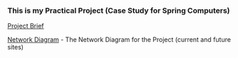 ### This is my Practical Project (Case Study for Spring Computers)

[Project Brief](./Brief.md/)<br>

[Network Diagram](https://viewer.diagrams.net/?tags=%7B%7D&highlight=0000ff&edit=_blank&layers=1&nav=1&title=Assignment-Network#R7Z1dc9o4FIZ%2FDTPdizKW5c%2FLJk3abtM2Ldtpc5VxsQBvjMXaIoH%2B%2BpVBMrbkgDH%2BCnVugmRbgN7HR%2BccS2IAL%2Berd6GzmH3CLvIHquKuBvDtQFWBYUL6L65Zb2ss29hWTEPPZSftKkbeb8QqFVa79FwUZU4kGPvEW2QrxzgI0Jhk6pwwxE%2FZ0ybYz77rwpkiqWI0dny59ofnkhn7Frqyq3%2BPvOmMvzNQ2JG5w09mFdHMcfFTqgpeDeBliDHZvpqvLpEfdx7vl%2B11188cTT5YiAJS5IKZQox%2F9JvV9dfI%2FmD%2BvjR%2BOl9fs1YeHX%2FJvjD7sGTNe4B%2B7kX8cr6axhIPx140xsMxni%2BWBIXRvRO49wsUeosZCh0%2FGi7GA3gRPSAyjr%2B%2FQgszMvfpS0BfLrAX0KuuHumHjlid60Qz5LJzJ57vX2Ifh5s3hwo0LNuMGyQhfkCpI5PNX3KEi0O79eIRhcSjEt44v5B%2FiyOPeDigx35hQvA8dcIb35vGBwhe0FqHlcYo%2Foi0Ai%2BJ7wX0TTla8QeUu533IW0UrVJVTIZ3CM8RCdf0FHYUQm2oby9id4Wts7viaceYaW2rZim8TMaSw6ieJm3vhKcvmPZHcKD2HDTPgWoYAgeW2TIHsOegeQ40W7QHrXOg9Ry0wAEQ7UHr44JenoOA9r%2FvcxLm2F36KBpCYGr3r6hL90A796%2F7sb%2BMaKfe707vITngPJgiJKYtQ2LpMiRQrwkS8zAkKHDfxN44LQU4QFldQ7wM3ERE2jXh%2BmdcGFo2L99ty5CX367SZ79dp0u31OjQLxarsL%2FTiRNOETlMP3IzMYIsTarjeWCQ7nheFyLfId5jNrLIU4O9w23M%2B055XTIPyTDBG4nwMhwjdl06FhCbkj0PVWhq2zlSUxtAkq9enhmrWmZWHtkio7PSXerIDpa4sE4VRFSaY2%2Br1OER%2BIUxqkFpCBPBKsqo3FRRRik1zjp12mbciOqg2K7J8qXRA3%2ByzZNHu8QlOponVWpKadbm8ZzWC8LloJlSXyZWEgulh1KZ0KaHUlBHEi%2F0mB%2FbO%2BN7nHFdkZxx7nmnQLaBDDLUnmf2JGccFEjlnWxkmJ91rJnhbhpIO2mJy1bcTStvrvSC5orfUx2xV5otGRmjrOuvSU2Bhu1V6SQjRTO2VkOgmIrS26b9tgnootDGLs%2BYxtbMsU6wLutUILFYLlegD9pzgnKsynczunx0P0bTL2PfjR7C95PZHXeWumJUgCoNXmWdICmfYGq1GZV9XXu8TYlQ%2BBjblIhQH8gJ3fsZjkhvWw4kIW1TtC2WIlkWDcrsGurpliUXgAKDSpmE0omeSmKgwOB096mQgdp3dxx2e2C3LJQ0hEm%2BSmG3R%2FbURQ%2BqZgslj3yXLPySQKV3IcnSmTUejN60pWFVkgUQDcXcc934bS6eZh5Bo4Wz4eaJGkTpHqjATqimIuZctJwnWjkEqRU80cqVQX6idf4yQGgJMgBFbVkH4w%2FUQVPF26F9HeSHd3%2BADrZ4P7RuluQnCbcsBXe2KshDsgVMSQUjRwVg16RCToZ%2B9OTFccDZqgAtSQUIclTgJzVyN%2BSktEebOO18ddB4r3P3VMlRATarghxUf8PbkeE6nuk9P181AI9guBqqmZM6q2uEeHvlX4V3o3v95svNl9G3tevr4LVWYJpNnzY9PWQBULCHmiKnNupKmuYrX2CyTK%2F86f6IKeZD21e%2B1ASTRDmQVTmuv3UI7cVgU6MqMFeoeuZWPavQwfR6x7JS0M6ODbolmPyiOSlgZXHTDaGh6jJSuXTppeajPEdXwTG4IyJayv6uL6qhoR1oqG4NC0z%2BqN1CNPIULp283usgdYQwVVOrQUxsSIMNIyaHAX8sYlanEDMUUA1immjFmkas1LSAfiTKeBOK0JDesIYF1gr1Gh6pobiwq24NS0ea%2FXqvuqJSXXxWofL4o4H1XvmUFIhK%2B9Whla8ONYAIApBBqGt1aC4IRoEAsgehcovA8yH8GTJsG4N%2BF5EWMDCA0jEMCsSJPQaVY2BkMWh%2FUKh4JmZqSa4xyEyitE5ahKIMQXYdCjDryWnv9bQPphy4s9WRSEcXIhQoPu8sPCFTeMIqAVlzqGO89JUIp2HFrUaPVcVYlcqCnA9W3crLnA9W8nTZirBS1JO5yl3W2cWxlHuoXaFTSBvC0g8hodAQaJjO2nYAOt3oNTp9Ye9Do8OuXreeLp0Pnn1Wu2tRq6ooQ7NjaW2jT2u3sUxdgRIJbacweMM9CY2SIPjYrSc0zT6v3cbQoKtDVe8YCWpPQvMkQEUiof2hoc9uFwh5jMIRebey20CTiCudMgK2TG%2FDWSPzLHPcheHivd3DVQtcZ5npLg5XtzLd5wZXn%2B%2BuglG1U4zSP4nR0osiTLmthtOKZp%2F13tM7fDXOYRewW1lvcSlEstrv6DUVwjJBqDWLpyWnM6%2BXZBkiWjfySPxP5pUt4C%2B6aj8F8wQHhP18m6rxMmsY5MSSyXp%2BKZx8lrljJk2LmykMxKgxmWqfZkiUqLKwkbOwRwxwrmIAG4qmun095NTeD3qZF0wJDhJNzlMPIc2q5yxyr02MD7Y3%2BTj5sV6Dz%2F%2Btvn1%2FtNVPTs6PEH5GT7TizXL84DuBu7tHXr2JItohc%2Frl%2FzpXeSDPifCdNdW29VEP%2Bzn9%2FvL1TO41BR8iJ%2F1Z1%2B7yuSjU8fuAPQqFzAIQt9xtHYaKs4sV%2FTjALo7K5tPr23K3cJC%2B75bqSPgj79gKy25vkuSfeEP1LSrP7diawvMqdnKuanvpQnjuG9Nf2pw0Q5iTluzQdCycpjgnrb7V8n%2Ff%2FHu9tNGFdfFu%2BkhGD9bXJ5TjUyXxIB16ULTp0U0zS%2BL5XhQfILPNYbYRooInSV3KU462nvIEh9ujXvx%2FsgzG8XhGRyuyfs5x7sSufdKAmIP3njHSyjddKThVkDen7HjXmRZ3v92%2BpSJ2d%2BJ9EeMz%2Fgc%3D) - The Network Diagram for the Project (current and future sites) <br>

